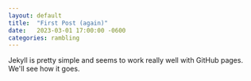 ```yaml
---
layout: default
title:  "First Post (again)"
date:   2023-03-01 17:00:00 -0600
categories: rambling
---
```

Jekyll is pretty simple and seems to work really well with GitHub pages. We'll see how it goes.